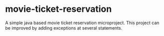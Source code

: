 # movie-ticket-reservation
A simple java based movie ticket reservation microproject.
 This project can be improved by adding exceptions at several statements.
